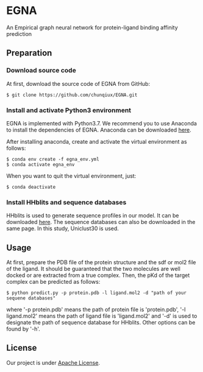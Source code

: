 # EGNA
An Empirical graph neural network for protein-ligand binding affinity prediction


## Preparation

### Download source code
At first, download the source code of EGNA from GitHub:

    $ git clone https://github.com/chunqiux/EGNA.git

### Install and activate Python3 environment
EGNA is implemented with Python3.7. We recommend you to use Anaconda to install the dependencies of
EGNA. Anaconda can be downloaded [here](https://www.anaconda.com/products/distribution).

After installing anaconda, create and activate the virtual environment as follows:

    $ conda env create -f egna_env.yml
    $ conda activate egna_env

When you want to quit the virtual environment, just:

    $ conda deactivate

### Install HHblits and sequence databases

HHblits is used to generate sequence profiles in our model. It can be downloaded
[here](https://github.com/soedinglab/hh-suite). The sequence databases can also be
downloaded in the same page. In this study, Uniclust30 is used.

## Usage
At first, prepare the PDB file of the protein structure and the sdf or mol2 file of
the ligand. It should be guaranteed that the two molecules are well docked or are extracted
from a true complex. Then, the pKd of the target complex can be predicted as follows:

    $ python predict.py -p protein.pdb -l ligand.mol2 -d "path of your sequene databases"

where '-p protein.pdb' means the path of protein file is 'protein.pdb', '-l ligand.mol2'
means the path of ligand file is 'ligand.mol2' and '-d' is used to designate the path of
sequence database for HHblits. Other options can be found by '-h'.

## License
Our project is under [Apache License](https://github.com/chunqiux/EGNA/blob/main/LICENSE).
